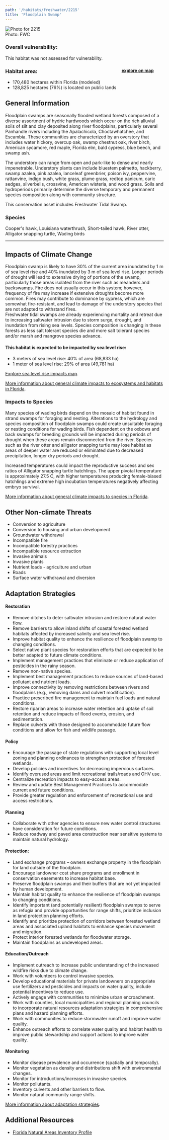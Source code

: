 ```yaml
---
path: '/habitats/freshwater/2215'
title: 'Floodplain Swamp'
---
```


<content-header icon="freshwater_forested_wetlands" title="Floodplain Swamp" subtitle="within Freshwater Forested Wetlands">
</content-header>

<div id="TopSection">

<div class="header-photo"><img src="2215.jpg" alt="Photo for 2215"/>
<figcaption>Photo: FWC</figcaption></div>

<div>

### Overall vulnerability:

This habitat was not assessed for vulnerability.

<h3>Habitat area: 
<a href="/habitats/freshwater/2215/map" style="float:right;font-size:smaller;margin-right: 2rem;">
<fa-icon name="map"></fa-icon>
explore on map
</a>
</h3>

-   170,480 hectares within Florida (modeled)
-   128,825 hectares (76%) is located on public lands

</div>
</div>

## General Information

Floodplain swamps are seasonally flooded wetland forests composed of a diverse assortment of hydric hardwoods which occur on the rich alluvial soils of silt and clay deposited along river floodplains, particularly several Panhandle rivers including the Apalachicola, Choctawhatchee, and Escambia. These communities are characterized by an overstory that includes water hickory, overcup oak, swamp chestnut oak, river birch, American sycamore, red maple, Florida elm, bald cypress, blue beech, and swamp ash. 

The understory can range from open and park-like to dense and nearly impenetrable. Understory plants can include bluestem palmetto, hackberry, swamp azalea, pink azalea, lanceleaf greenbrier, poison ivy, peppervine, rattanvine, indigo bush, white grass, plume grass, redtop panicum, caric sedges, silverbells, crossvine, American wisteria, and wood grass.  Soils and hydroperiods primarily determine the diverse temporary and permanent species composition along with community structure.

This conservation asset includes Freshwater Tidal Swamp.

### Species

Cooper's hawk, Louisiana waterthrush, Short-tailed hawk, River otter, Alligator snapping turtle, Wading birds

<hr />

## Impacts of Climate Change

Floodplain swamp is likely to have 30% of the current area inundated by 1 m of sea level rise and 40% inundated by 3 m of sea level rise.  Longer periods of drought will lead to extensive drying of portions of the swamp, particularly those areas isolated from the river such as meanders and backswamps. Fire does not usually occur in this system; however, frequency of fire may increase if extensive droughts become more common.  Fires may contribute to dominance by cypress, which are somewhat fire-resistant, and lead to damage of the understory species that are not adapted to withstand fires.  <br />Freshwater tidal swamps are already experiencing mortality and retreat due to increasing saltwater intrusion due to storm surge, drought, and inundation from rising sea levels.  Species composition is changing in these forests as less salt tolerant species die and more salt tolerant species and/or marsh and mangrove species advance.


#### This habitat is expected to be impacted by sea level rise:

- 3 meters of sea level rise: 40% of area (68,833 ha)
- 1 meter of sea level rise: 29% of area (49,781 ha)

[Explore sea level rise impacts map](/habitats/freshwater/2215/map).


[More information about general climate impacts to ecosystems and habitats in Florida](/impacts/habitats).

### Impacts to Species

Many species of wading birds depend on the mosaic of habitat found in strand swamps for foraging and nesting.  Alterations to the hydrology and species composition of floodplain swamps could create unsuitable foraging or nesting conditions for wading birds. Fish dependent on the oxbows and back swamps for breeding grounds will be impacted during periods of drought when these areas remain disconnected from the river.  Species such as the river otter and alligator snapping turtle may lose habitat as areas of deeper water are reduced or eliminated due to decreased precipitation, longer dry periods and drought.  

Increased temperatures could impact the reproductive success and sex ratios of Alligator snapping turtle hatchlings.  The upper pivotal temperature is approximately 27.5 C, with higher temperatures producing female-biased hatchlings and extreme high incubation temperatures negatively affecting embryo survival.

[More information about general climate impacts to species in Florida](/impacts/species).

## Other Non-climate Threats

-	Conversion to agriculture
-	Conversion to housing and urban development
-	Groundwater withdrawal
-	Incompatible fire
-	Incompatible forestry practices
-	Incompatible resource extraction
-	Invasive animals
-	Invasive plants
-	Nutrient loads - agriculture and urban
-	Roads
-	Surface water withdrawal and diversion


## Adaptation Strategies

#### Restoration

- Remove ditches to deter saltwater intrusion and restore natural water flow.
- Remove barriers to allow inland shifts of coastal forested wetland habitats affected by increased salinity and sea level rise.
- Improve habitat quality to enhance the resilience of floodplain swamp to changing conditions.
- Select native plant species for restoration efforts that are expected to be better adapted to future climate conditions.
- Implement management practices that eliminate or reduce application of pesticides in the rainy season.
- Remove non-native species.
- Implement best management practices to reduce sources of land-based pollutant and nutrient loads.
- Improve connectivity by removing restrictions between rivers and floodplains (e.g., removing dams and culvert modification).
- Practice prescribed fire management to maintain fuel loads and natural conditions.
- Restore riparian areas to increase water retention and uptake of soil retention and reduce impacts of flood events, erosion, and sedimentation.
- Replace culverts with those designed to accommodate future flow conditions and allow for fish and wildlife passage.


#### Policy

- Encourage the passage of state regulations with supporting local level zoning and planning ordinances to strengthen protection of forested wetlands.
- Develop policies and incentives for decreasing impervious surfaces.
- Identify overused areas and limit recreational trails/roads and OHV use.
- Centralize recreation impacts to easy-access areas.
- Review and update Best Management Practices to accommodate current and future conditions.
- Provide greater regulation and enforcement of recreational use and access restrictions.


#### Planning

- Collaborate with other agencies to ensure new water control structures have consideration for future conditions.
- Reduce roadway and paved area construction near sensitive systems to maintain natural hydrology.


#### Protection: 

- Land exchange programs – owners exchange property in the floodplain for land outside of the floodplain.
- Encourage landowner cost share programs and enrollment in conservation easements to increase habitat base.
- Preserve floodplain swamps and their buffers that are not yet impacted by human development.
- Maintain habitat quality to enhance the resilience of floodplain swamps to changing conditions.
- Identify important (and potentially resilient) floodplain swamps to serve as refugia and provide opportunities for range shifts, prioritize inclusion in land protection planning efforts.
- Identify and prioritize protection of corridors between forested wetland areas and associated upland habitats to enhance species movement and migration.
- Protect interior forested wetlands for floodwater storage.
- Maintain floodplains as undeveloped areas.


#### Education/Outreach

- Implement outreach to increase public understanding of the increased wildfire risks due to climate change.
- Work with volunteers to control invasive species.
- Develop educational materials for private landowners on appropriate use fertilizers and pesticides and impacts on water quality, include potential incentives to reduce use.
- Actively engage with communities to minimize urban encroachment.
- Work with counties, local municipalities and regional planning councils to incorporate natural resources adaptation strategies in comprehensive plans and hazard planning efforts.
- Work with communities to reduce stormwater runoff and improve water quality.
- Enhance outreach efforts to correlate water quality and habitat health to improve public stewardship and support actions to improve water quality.


#### Monitoring

- Monitor disease prevalence and occurrence (spatially and temporally).
- Monitor vegetation as density and distributions shift with environmental changes.
- Monitor for introductions/increases in invasive species.
- Monitor pollutants.
- Inventory culverts and other barriers to flow.
- Monitor natural community range shifts.




[More information about adaptation strategies](/strategies).

## Additional Resources

 - [Florida Natural Areas Inventory Profile](http://www.fnai.org/PDF/NC/Floodplain_Swamp_Final_2010.pdf)
